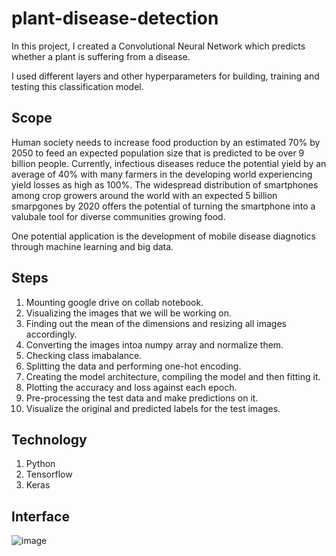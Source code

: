 # plant-disease-detection
In this project, I created a Convolutional Neural Network which predicts whether a plant is suffering from a disease. 

I used different layers and other hyperparameters for building, training and testing this classification model. 

## Scope
Human society needs to increase food production by an estimated 70% by 2050 to feed an expected population size that is predicted to be over 9 billion people. Currently, infectious diseases reduce the potential yield by an average of 40% with many farmers in the developing world experiencing yield losses as high as 100%. The widespread distribution of smartphones among crop growers around the world with an expected 5 billion smarpgones by 2020 offers the potential of turning the smartphone into a valubale tool for diverse communities growing food. 

One potential application is the development of mobile disease diagnotics through machine learning and big data. 

## Steps
1. Mounting google drive on collab notebook.
2. Visualizing the images that we will be working on.
3. Finding out the mean of the dimensions and resizing all images accordingly.
4. Converting the images intoa  numpy array and normalize them. 
5. Checking class imabalance.
6. Splitting the data and performing one-hot encoding.
7. Creating the model architecture, compiling the model and then fitting it. 
8. Plotting the accuracy and loss against each epoch. 
9. Pre-processing the test data and make predictions on it. 
10. Visualize the original and predicted labels for the test images. 

## Technology
1. Python
2. Tensorflow
3. Keras

## Interface
![image](https://user-images.githubusercontent.com/50231750/201531039-1b48322d-c55c-4e08-b81a-fb1a513fca13.png)

